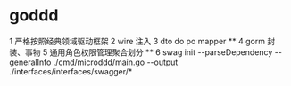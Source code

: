 # goddd
1   严格按照经典领域驱动框架
2   wire 注入
3   dto  do  po  mapper   **
4   gorm 封装、事物
5   通用角色权限管理聚合划分 **
6   swag init --parseDependency --generalInfo ./cmd/microddd/main.go --output ./interfaces/interfaces/swagger/*